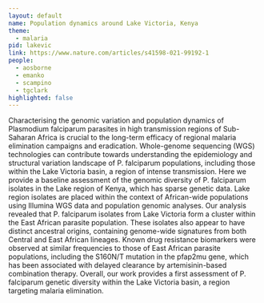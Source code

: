 ```yaml
---
layout: default
name: Population dynamics around Lake Victoria, Kenya
theme: 
  - malaria
pid: lakevic
link: https://www.nature.com/articles/s41598-021-99192-1
people:
  - aosborne
  - emanko
  - scampino
  - tgclark
highlighted: false
---
```


Characterising the genomic variation and population dynamics of Plasmodium falciparum parasites in high transmission regions of Sub-Saharan Africa is crucial to the long-term efficacy of regional malaria elimination campaigns and eradication. Whole-genome sequencing (WGS) technologies can contribute towards understanding the epidemiology and structural variation landscape of P. falciparum populations, including those within the Lake Victoria basin, a region of intense transmission. Here we provide a baseline assessment of the genomic diversity of P. falciparum isolates in the Lake region of Kenya, which has sparse genetic data. Lake region isolates are placed within the context of African-wide populations using Illumina WGS data and population genomic analyses. Our analysis revealed that P. falciparum isolates from Lake Victoria form a cluster within the East African parasite population. These isolates also appear to have distinct ancestral origins, containing genome-wide signatures from both Central and East African lineages. Known drug resistance biomarkers were observed at similar frequencies to those of East African parasite populations, including the S160N/T mutation in the pfap2mu gene, which has been associated with delayed clearance by artemisinin-based combination therapy. Overall, our work provides a first assessment of P. falciparum genetic diversity within the Lake Victoria basin, a region targeting malaria elimination.
